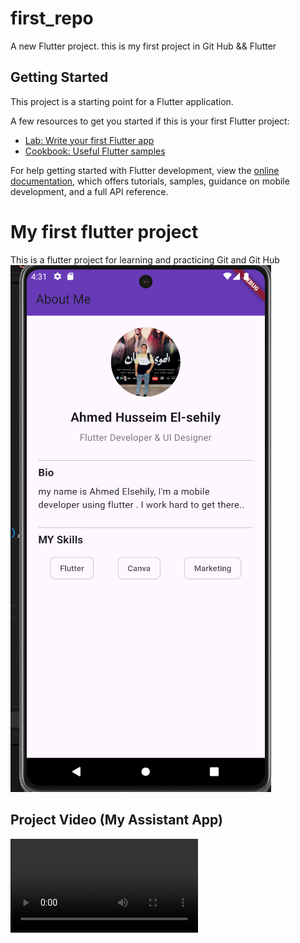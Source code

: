 # first_repo

A new Flutter project.
this is my first project in Git Hub && Flutter 

## Getting Started

This project is a starting point for a Flutter application.

A few resources to get you started if this is your first Flutter project:

- [Lab: Write your first Flutter app](https://docs.flutter.dev/get-started/codelab)
- [Cookbook: Useful Flutter samples](https://docs.flutter.dev/cookbook)

For help getting started with Flutter development, view the
[online documentation](https://docs.flutter.dev/), which offers tutorials,
samples, guidance on mobile development, and a full API reference.

# My first flutter project
This is a flutter project for learning and practicing Git and Git Hub
![alt text](<Screenshot 2025-07-15 053159.png>)

## Project Video (My Assistant App)

<video controls src="Recording 2025-07-17 144700.mp4" title="Title"></video>